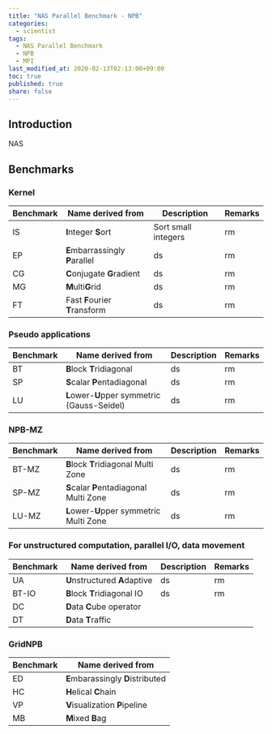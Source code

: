 ```yaml
---
title: "NAS Parallel Benchmark - NPB"
categories:
  - scientist
tags:
  - NAS Parallel Benchmark
  - NPB
  - MPI
last_modified_at: 2020-02-13T02:13:00+09:00
toc: true
published: true
share: false
---
```

## Introduction

NAS

## Benchmarks

### Kernel

|Benchmark|Name derived from|Description|Remarks|
|---------|-----------------|-----------|-------|
|IS|**I**nteger **S**ort|Sort small integers|rm|
|EP|**E**mbarrassingly **P**arallel|ds|rm|
|CG|**C**onjugate **G**radient|ds|rm|
|MG|**M**ulti**G**rid|ds|rm|
|FT|Fast **F**ourier **T**ransform|ds|rm|

### Pseudo applications

|Benchmark|Name derived from|Description|Remarks|
|---------|-----------------|-----------|-------|
|BT|**B**lock **T**ridiagonal|ds|rm|
|SP|**S**calar **P**entadiagonal|ds|rm|
|LU|**L**ower-**U**pper symmetric (Gauss-Seidel)|ds|rm|

### NPB-MZ

|Benchmark|Name derived from|Description|Remarks|
|---------|-----------------|-----------|-------|
|BT-MZ|**B**lock **T**ridiagonal Multi Zone|ds|rm|
|SP-MZ|**S**calar **P**entadiagonal Multi Zone|ds|rm|
|LU-MZ|**L**ower-**U**pper symmetric Multi Zone|ds|rm|

### For unstructured computation, parallel I/O, data movement

|Benchmark|Name derived from|Description|Remarks|
|---------|-----------------|-----------|-------|
|UA|**U**nstructured **A**daptive|ds|rm|
|BT-IO|**B**lock **T**ridiagonal IO|ds|rm|
|DC|**D**ata **C**ube operator|
|DT|**D**ata **T**raffic|

### GridNPB

|Benchmark|Name derived from|
|---------|-----------------|
|ED|**E**mbarassingly **D**istributed|
|HC|**H**elical **C**hain|
|VP|**V**isualization **P**ipeline|
|MB|**M**ixed **B**ag|
